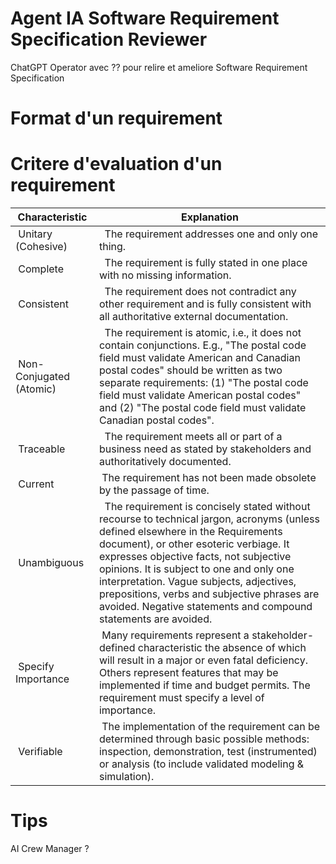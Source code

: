 
# Agent IA Software Requirement Specification Reviewer

ChatGPT Operator avec ?? pour relire et ameliore Software Requirement Specification

# Format d'un requirement



# Critere d'evaluation d'un requirement

| Characteristic | 	Explanation |
|----------------|---------------|
| Unitary (Cohesive) | 	The requirement addresses one and only one thing.| 
| Complete| 	The requirement is fully stated in one place with no missing information.| 
| Consistent| 	The requirement does not contradict any other requirement and is fully consistent with all authoritative external documentation.| 
| Non-Conjugated (Atomic)| 	The requirement is atomic, i.e., it does not contain conjunctions. E.g., "The postal code field must validate American and Canadian postal codes" should be written as two separate requirements: (1) "The postal code field must validate American postal codes" and (2) "The postal code field must validate Canadian postal codes". | 
| Traceable| 	The requirement meets all or part of a business need as stated by stakeholders and authoritatively documented.| 
| Current	| The requirement has not been made obsolete by the passage of time. | 
| Unambiguous| 	The requirement is concisely stated without recourse to technical jargon, acronyms (unless defined elsewhere in the Requirements document), or other esoteric verbiage. It expresses objective facts, not subjective opinions. It is subject to one and only one interpretation. Vague subjects, adjectives, prepositions, verbs and subjective phrases are avoided. Negative statements and compound statements are avoided. | 
| Specify Importance	| Many requirements represent a stakeholder-defined characteristic the absence of which will result in a major or even fatal deficiency. Others represent features that may be implemented if time and budget permits. The requirement must specify a level of importance.| 
| Verifiable	| The implementation of the requirement can be determined through basic possible methods: inspection, demonstration, test (instrumented) or analysis (to include validated modeling & simulation).| 

# Tips

AI Crew Manager ?



